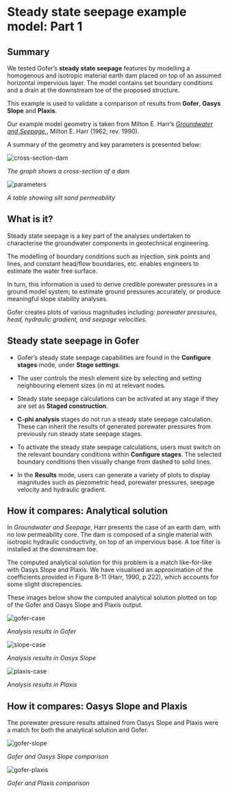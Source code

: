 # Steady state seepage example model: Part 1

## Summary

We tested Gofer’s **steady state seepage** features by modelling a homogenous and isotropic material earth dam placed on top of an assumed horizontal impervious layer. The model contains set boundary conditions and a drain at the downstream toe of the proposed structure.

This example is used to validate a comparison of results from **Gofer**, **Oasys Slope** and **Plaxis**. 

Our example model geometry is taken from Milton E. Harr’s [*Groundwater and Seepage.*](https://www.worldcat.org/title/groundwater-and-seepage/oclc/489956), Milton E. Harr (1962; rev. 1990).

A summary of the geometry and key parameters is presented below: 

![cross-section-dam](https://b2c-templates-arup.s3-eu-west-1.amazonaws.com/gofer/validationImages/Smaller-slide-1-original-sss-validation-model.png)

*The graph shows a cross-section of a dam*

![parameters](https://b2c-templates-arup.s3-eu-west-1.amazonaws.com/gofer/validationImages/smaller-sand-table.png)

*A table showing silt sand permeability*

## What is it?

Steady state seepage is a key part of the analyses undertaken to characterise the groundwater components in geotechnical engineering. 

The modelling of boundary conditions such as injection, sink points and lines, and constant head/flow boundaries, etc. enables engineers to estimate the water free surface. 

In turn, this information is used to derive credible porewater pressures in a ground model system; to estimate ground pressures accurately, or produce meaningful slope stability analyses. 

Gofer creates plots of various magnitudes including: *porewater pressures, head, hydraulic gradient, and seepage velocities.*

## Steady state seepage in Gofer

- Gofer’s steady state seepage capabilities are found in the **Configure stages** mode, under **Stage settings**.

- The user controls the mesh element size by selecting and setting neighbouring element sizes (in m) at relevant nodes. 

- Steady state seepage calculations can be activated at any stage if they are set as **Staged construction**. 

- **C-phi analysis** stages do not run a steady state seepage calculation. These can inherit the results of generated porewater pressures from previously run steady state seepage stages.  

- To activate the steady state seepage calculations, users must switch on the relevant boundary conditions within **Configure stages**. The selected boundary conditions then visually change from dashed to solid lines. 

- In the **Results** mode, users can generate a variety of plots to display magnitudes such as piezometric head, porewater pressures, seepage velocity and hydraulic gradient. 

## How it compares: Analytical solution

In *Groundwater and Seepage*, Harr presents the case of an earth dam, with no low permeability core. The dam is composed of a single material with isotropic hydraulic conductivity, on top of an impervious base. A toe filter is installed at the downstream toe. 

The computed analytical solution for this problem is a match like-for-like with Oasys Slope and Plaxis. We have visualised an approximation of the coefficients provided in Figure 8-11 (Harr, 1990, p.222), which accounts for some slight discrepencies. 

These images below show the computed analytical solution plotted on top of the Gofer and Oasys Slope and Plaxis output.

![gofer-case](https://b2c-templates-arup.s3-eu-west-1.amazonaws.com/gofer/validationImages/Smaller-slide-2-Gofer-case-sss.png)

*Analysis results in Gofer*

![slope-case](https://b2c-templates-arup.s3-eu-west-1.amazonaws.com/gofer/validationImages/Smaller-slide-3-Slope-case-sss.png)

*Analysis results in Oasys Slope*

![plaxis-case](https://b2c-templates-arup.s3-eu-west-1.amazonaws.com/gofer/validationImages/Smaller-slide-4-Plaxis-case-sss.png)

*Analysis results in Plaxis*

## How it compares: Oasys Slope and Plaxis

The porewater pressure results attained from Oasys Slope and Plaxis were a match for both the analytical solution and Gofer. 

![gofer-slope](https://b2c-templates-arup.s3-eu-west-1.amazonaws.com/gofer/validationImages/Smaller-slide-5-Gofer-slope-sss.png)

*Gofer and Oasys Slope comparison*

![gofer-plaxis](https://b2c-templates-arup.s3-eu-west-1.amazonaws.com/gofer/validationImages/Smaller-slide-6-Gofer-plaxis-sss.png)

*Gofer and Plaxis comparison*








